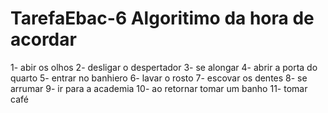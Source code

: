 # TarefaEbac-6 Algoritimo da hora de acordar
1- abir os olhos 
2- desligar o despertador 
3- se alongar 
4- abrir a porta do quarto 
5- entrar no banhiero 
6- lavar o rosto
7- escovar os dentes 
8- se arrumar 
9- ir para a academia 
10- ao retornar tomar um banho 
11- tomar café
